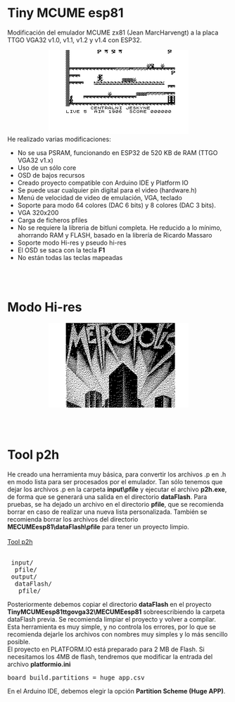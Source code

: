 # Tiny MCUME esp81
Modificación del emulador MCUME zx81 (Jean MarcHarvengt) a la placa TTGO VGA32 v1.0, v1.1, v1.2 y v1.4 con ESP32.
<br>
<center><img src='https://raw.githubusercontent.com/rpsubc8/ESP32TinyMCUMEesp81/main/preview/previewManicMiner.gif'></center>
He realizado varias modificaciones:
<ul> 
 <li>No se usa PSRAM, funcionando en ESP32 de 520 KB de RAM (TTGO VGA32 v1.x)</li> 
 <li>Uso de un sólo core</li>
 <li>OSD de bajos recursos</li>
 <li>Creado proyecto compatible con Arduino IDE y Platform IO</li> 
 <li>Se puede usar cualquier pin digital para el video (hardware.h)</li> 
 <li>Menú de velocidad de video de emulación, VGA, teclado</li>
 <li>Soporte para modo 64 colores (DAC 6 bits) y 8 colores (DAC 3 bits).</li>    
 <li>VGA 320x200</li>
 <li>Carga de ficheros pfiles</li>
 <li>No se requiere la libreria de bitluni completa. He reducido a lo mínimo, ahorrando RAM y FLASH, basado en la librería de Ricardo Massaro</li> 
 <li>Soporte modo Hi-res y pseudo hi-res</li> 
 <li>El OSD se saca con la tecla <b>F1</b></li>
 <li>No están todas las teclas mapeadas</li> 
</ul>

<br><br>
<h1>Modo Hi-res</h1>
<center><img src='https://raw.githubusercontent.com/rpsubc8/ESP32TinyMCUMEesp81/main/preview/previewMetropolis.gif'></center>


<br><br>
<h1>Tool p2h</h1>
He creado una herramienta muy básica, para convertir los archivos .p en .h en modo lista para ser procesados por el emulador. Tan sólo tenemos que dejar los archivos .p en la carpeta <b>input\pfile</b> y ejecutar el archivo <b>p2h.exe</b>, de forma que se generará una salida en el directorio <b>dataFlash</b>. Para pruebas, se ha dejado un archivo en el directorio <b>pfile</b>, que se recomienda borrar en caso de realizar una nueva lista personalizada. También se recomienda borrar los archivos del directorio <b>MECUMEesp81\dataFlash\pfile</b> para tener un proyecto limpio.<br><br>
<a href='https://github.com/rpsubc8/ESP32TinyMCUMEesp81/tree/main/tools'>Tool p2h</a>
<br><br>
<pre>
 input/
  pfile/ 
 output/
  dataFlash/
   pfile/
</pre>
Posteriormente debemos copiar el directorio <b>dataFlash</b> en el proyecto <b>TinyMCUMEesp81ttgovga32\MECUMEesp81</b> sobreescribiendo la carpeta dataFlash previa. Se recomienda limpiar el proyecto y volver a compilar.<br>
Esta herramienta es muy simple, y no controla los errores, por lo que se recomienda dejarle los archivos con nombres muy simples y lo más sencillo posible.<br>
El proyecto en PLATFORM.IO está preparado para 2 MB de Flash. Si necesitamos los 4MB de flash, tendremos que modificar la entrada del archivo <b>platformio.ini</b>
<pre>board_build.partitions = huge_app.csv</pre>
En el Arduino IDE, debemos elegir la opción <b>Partition Scheme (Huge APP)</b>.
